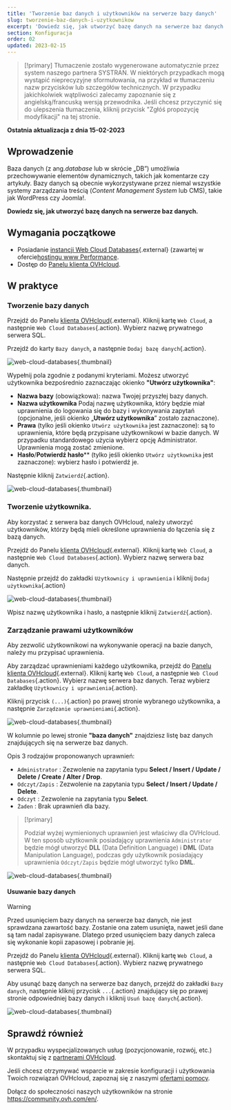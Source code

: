 ```yaml
---
title: 'Tworzenie baz danych i użytkowników na serwerze bazy danych'
slug: tworzenie-baz-danych-i-uzytkownikow
excerpt: 'Dowiedz się, jak utworzyć bazę danych na serwerze baz danych'
section: Konfiguracja
order: 02
updated: 2023-02-15
---
```


> [!primary]
> Tłumaczenie zostało wygenerowane automatycznie przez system naszego partnera SYSTRAN. W niektórych przypadkach mogą wystąpić nieprecyzyjne sformułowania, na przykład w tłumaczeniu nazw przycisków lub szczegółów technicznych. W przypadku jakichkolwiek wątpliwości zalecamy zapoznanie się z angielską/francuską wersją przewodnika. Jeśli chcesz przyczynić się do ulepszenia tłumaczenia, kliknij przycisk "Zgłóś propozycję modyfikacji" na tej stronie.
>

**Ostatnia aktualizacja z dnia 15-02-2023**

## Wprowadzenie

Baza danych (z ang.*database* lub w skrócie „DB”) umożliwia przechowywanie elementów dynamicznych, takich jak komentarze czy artykuły. Bazy danych są obecnie wykorzystywane przez niemal wszystkie systemy zarządzania treścią (*Content Management System* lub CMS), takie jak WordPress czy Joomla!.

**Dowiedz się, jak utworzyć bazę danych na serwerze baz danych.**

## Wymagania początkowe

- Posiadanie [instancji Web Cloud Databases](https://www.ovh.pl/cloud/cloud-databases/){.external} (zawartej w ofercie[hostingu www Performance](https://www.ovhcloud.com/pl/web-hosting/).
- Dostęp do [Panelu klienta OVHcloud](https://www.ovh.com/auth/?action=gotomanager&from=https://www.ovh.pl/&ovhSubsidiary=pl).

## W praktyce

### Tworzenie bazy danych

Przejdź do Panelu [klienta OVHcloud](https://www.ovh.com/auth/?action=gotomanager&from=https://www.ovh.pl/&ovhSubsidiary=pl){.external}. Kliknij kartę `Web Cloud`, a następnie `Web Cloud Databases`{.action}. Wybierz nazwę prywatnego serwera SQL.

Przejdź do karty `Bazy danych`, a następnie `Dodaj bazę danych`{.action}.

![web-cloud-databases](images/web-cloud-databases-createdb01.png){.thumbnail}

Wypełnij pola zgodnie z podanymi kryteriami. Możesz utworzyć użytkownika bezpośrednio zaznaczając okienko **"Utwórz użytkownika"**:

- **Nazwa bazy** (obowiązkowa): nazwa Twojej przyszłej bazy danych.
- **Nazwa użytkownika** Podaj nazwę użytkownika, który będzie miał uprawnienia do logowania się do bazy i wykonywania zapytań (opcjonalne, jeśli okienko „**Utwórz użytkownika**” zostało zaznaczone).
- **Prawa** (tylko jeśli okienko `Utwórz użytkownika` jest zaznaczone): są to uprawnienia, które będą przypisane użytkownikowi w bazie danych. W przypadku standardowego użycia wybierz opcję Administrator. Uprawnienia mogą zostać zmienione.
- **Hasło**/**Potwierdź hasło**\** (tylko jeśli okienko `Utwórz użytkownika` jest zaznaczone): wybierz hasło i potwierdź je.

Następnie kliknij `Zatwierdź`{.action}.

![web-cloud-databases](images/web-cloud-databases-createdb02.png){.thumbnail}

### Tworzenie użytkownika.

Aby korzystać z serwera baz danych OVHcloud, należy utworzyć użytkowników, którzy będą mieli określone uprawnienia do łączenia się z bazą danych. 

Przejdź do Panelu [klienta OVHcloud](https://www.ovh.com/auth/?action=gotomanager&from=https://www.ovh.pl/&ovhSubsidiary=pl){.external}. Kliknij kartę `Web Cloud`, a następnie `Web Cloud Databases`{.action}. Wybierz nazwę serwera baz danych.

Następnie przejdź do zakładki `Użytkownicy i uprawnienia` i kliknij `Dodaj użytkownika`{.action}

![web-cloud-databases](images/web-cloud-databases-user01.png){.thumbnail}

Wpisz nazwę użytkownika i hasło, a następnie kliknij `Zatwierdź`{.action}. 

### Zarządzanie prawami użytkowników

Aby zezwolić użytkownikowi na wykonywanie operacji na bazie danych, należy mu przypisać uprawnienia.

Aby zarządzać uprawnieniami każdego użytkownika, przejdź do [Panelu klienta OVHcloud](https://www.ovh.com/auth/?action=gotomanager&from=https://www.ovh.pl/&ovhSubsidiary=pl){.external}. Kliknij kartę `Web Cloud`, a następnie `Web Cloud Databases`{.action}. Wybierz nazwę serwera baz danych. Teraz wybierz zakładkę `Użytkownicy i uprawnienia`{.action}.

Kliknij przycisk `(...)`{.action} po prawej stronie wybranego użytkownika, a następnie `Zarządzanie uprawnieniami`{.action}.

![web-cloud-databases](images/web-cloud-databases-rights01.png){.thumbnail}

W kolumnie po lewej stronie **"baza danych"** znajdziesz listę baz danych znajdujących się na serwerze baz danych.

Opis 3 rodzajów proponowanych uprawnień:

- `Administrator` : Zezwolenie na zapytania typu **Select / Insert / Update / Delete / Create / Alter / Drop**.
- `Odczyt/Zapis` : Zezwolenie na zapytania typu **Select / Insert / Update / Delete**.
- `Odczyt` : Zezwolenie na zapytania typu **Select**.
- `Żaden` : Brak uprawnień dla bazy.

> [!primary]
> 
> Podział wyżej wymienionych uprawnień jest właściwy dla OVHcloud. W ten sposób użytkownik posiadający uprawnienia `Administrator` będzie mógł utworzyć **DLL** (Data Definition Language) i **DML** (Data Manipulation Language), podczas gdy użytkownik posiadający uprawnienia `Odczyt/Zapis` będzie mógł utworzyć tylko **DML**.

![web-cloud-databases](images/web-cloud-databases-rights02.png){.thumbnail}

#### Usuwanie bazy danych

> [!warning]
>
> Przed usunięciem bazy danych na serwerze baz danych, nie jest sprawdzana zawartość bazy. Zostanie ona zatem usunięta, nawet jeśli dane są tam nadal zapisywane. Dlatego przed usunięciem bazy danych zaleca się wykonanie kopii zapasowej i pobranie jej.
> 

Przejdź do Panelu [klienta OVHcloud](https://www.ovh.com/auth/?action=gotomanager&from=https://www.ovh.pl/&ovhSubsidiary=pl){.external}. Kliknij kartę `Web Cloud`, a następnie `Web Cloud Databases`{.action}. Wybierz nazwę prywatnego serwera SQL.

Aby usunąć bazę danych na serwerze baz danych, przejdź do zakładki `Bazy danych`, następnie kliknij przycisk `...`{.action} znajdujący się po prawej stronie odpowiedniej bazy danych i kliknij `Usuń bazę danych`{.action}.

![web-cloud-databases](images/web-cloud-databases-deldb01.png){.thumbnail}


## Sprawdź również

W przypadku wyspecjalizowanych usług (pozycjonowanie, rozwój, etc.) skontaktuj się z [partnerami OVHcloud](https://partner.ovhcloud.com/pl/).

Jeśli chcesz otrzymywać wsparcie w zakresie konfiguracji i użytkowania Twoich rozwiązań OVHcloud, zapoznaj się z naszymi [ofertami pomocy](https://www.ovhcloud.com/pl/support-levels/).

Dołącz do społeczności naszych użytkowników na stronie <https://community.ovh.com/en/>. 
